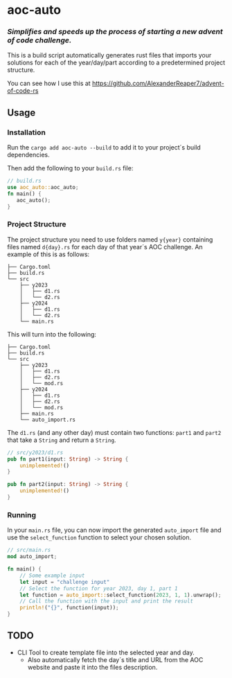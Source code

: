 # aoc-auto

### *Simplifies and speeds up the process of starting a new advent of code challenge.*

This is a build script automatically generates rust files that imports your solutions for each of the year/day/part according to a predetermined project structure.

You can see how I use this at https://github.com/AlexanderReaper7/advent-of-code-rs

## Usage

### Installation

Run the `cargo add aoc-auto --build` to add it to your project´s build dependencies.

Then add the following to your `build.rs` file:

```rust
// build.rs
use aoc_auto::aoc_auto;
fn main() {
   aoc_auto();
}
```

### Project Structure

The project structure you need to use folders named `y{year}` containing files named `d{day}.rs` for each day of that year´s AOC challenge.
An example of this is as follows:

```text
├── Cargo.toml
├── build.rs
└── src
    ├── y2023
    │   ├── d1.rs
    │   └── d2.rs
    ├── y2024
    │   ├── d1.rs
    │   └── d2.rs
    └── main.rs
```

This will turn into the following:

```text
├── Cargo.toml
├── build.rs
└── src
    ├── y2023
    │   ├── d1.rs
    │   ├── d2.rs
    │   └── mod.rs
    ├── y2024
    │   ├── d1.rs
    │   ├── d2.rs
    │   └── mod.rs
    ├── main.rs
    └── auto_import.rs
```

The `d1.rs` (and any other day) must contain two functions: `part1` and `part2` that take a `String` and return a `String`.

```rust
// src/y2023/d1.rs
pub fn part1(input: String) -> String {
    unimplemented!()
}

pub fn part2(input: String) -> String {
    unimplemented!()
}
```

### Running

In your `main.rs` file, you can now import the generated `auto_import` file and use the `select_function` function to select your chosen solution.

```rust
// src/main.rs
mod auto_import;

fn main() {
    // Some example input
    let input = "challenge input"
    // Select the function for year 2023, day 1, part 1
    let function = auto_import::select_function(2023, 1, 1).unwrap();
    // Call the function with the input and print the result
    println!("{}", function(input));
}
```

## TODO

- CLI Tool to create template file into the selected year and day.
  - Also automatically fetch the day´s title and URL from the AOC website and paste it into the files description.
